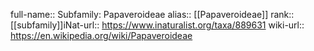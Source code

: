 

full-name:: Subfamily: Papaveroideae
alias:: [[Papaveroideae]]
rank:: [[subfamily]]iNat-url:: https://www.inaturalist.org/taxa/889631
wiki-url:: https://en.wikipedia.org/wiki/Papaveroideae